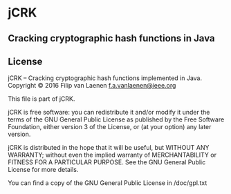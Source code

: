 # jCRK
## Cracking cryptographic hash functions in Java

## License

jCRK – Cracking cryptographic hash functions implemented in Java.
Copyright © 2016 Filip van Laenen <f.a.vanlaenen@ieee.org>

This file is part of jCRK.

jCRK is free software: you can redistribute it and/or modify it under the terms
of the GNU General Public License as published by the Free Software Foundation,
either version 3 of the License, or (at your option) any later version.
 
jCRK is distributed in the hope that it will be useful, but WITHOUT ANY
WARRANTY; without even the implied warranty of MERCHANTABILITY or FITNESS FOR A
PARTICULAR PURPOSE. See the GNU General Public License for more details.
 
You can find a copy of the GNU General Public License in /doc/gpl.txt

